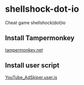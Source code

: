 # shellshock-dot-io
Cheat game shellshock(dot)io

## Install Tampermonkey
[tampermonkey.net](https://tampermonkey.net)

## Install user script
[YouTube_AdSkiper.user.js](https://github.com/yuimatcha/shellshock-dot-io/raw/main/shellshock.user.js)
